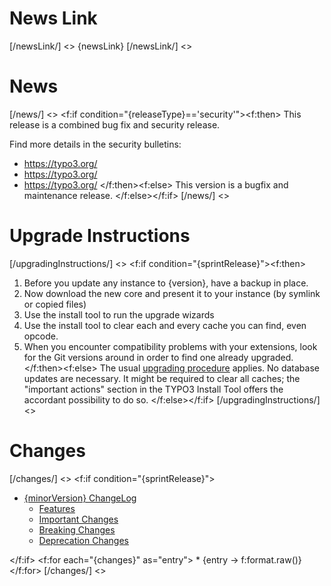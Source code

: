 # News Link

[/newsLink/] <>
{newsLink}
[/newsLink/] <>

# News

[/news/] <>
<f:if condition="{releaseType}=='security'"><f:then>
This release is a combined bug fix and security release.

Find more details in the security bulletins:

+ https://typo3.org/
+ https://typo3.org/
+ https://typo3.org/
</f:then><f:else>
This version is a bugfix and maintenance release.
</f:else></f:if>
[/news/] <>

# Upgrade Instructions

[/upgradingInstructions/] <>
<f:if condition="{sprintRelease}"><f:then>
1. Before you update any instance to {version}, have a backup in place.
1. Now download the new core and present it to your instance (by symlink or copied files)
1. Use the install tool to run the upgrade wizards
1. Use the install tool to clear each and every cache you can find, even opcode.
1. When you encounter compatibility problems with your extensions, look for the Git versions around in order to find one already upgraded.
</f:then><f:else>
The usual [upgrading procedure](https://docs.typo3.org/typo3cms/InstallationGuide/)
applies. No database updates are necessary.  It might be required to clear all caches;
the "important actions" section in the TYPO3 Install Tool offers the accordant possibility
to do so.
</f:else></f:if>
[/upgradingInstructions/] <>

# Changes

[/changes/] <>
<f:if condition="{sprintRelease}">
* [{minorVersion} ChangeLog](https://docs.typo3.org/typo3cms/extensions/core/Changelog/{minorVersion}/Index.html)
    + [Features](https://docs.typo3.org/typo3cms/extensions/core/Changelog/{minorVersion}/Index.html#features)
    + [Important Changes](https://docs.typo3.org/typo3cms/extensions/core/Changelog/{minorVersion}/Index.html#important)
    + [Breaking Changes](https://docs.typo3.org/typo3cms/extensions/core/Changelog/{minorVersion}/Index.html#breaking-changes)
    + [Deprecation Changes](https://docs.typo3.org/typo3cms/extensions/core/Changelog/{minorVersion}/Index.html#deprecation)

</f:if>
<f:for each="{changes}" as="entry"> * {entry -> f:format.raw()}
</f:for>
[/changes/] <>
